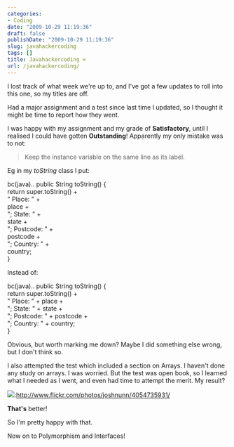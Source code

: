 ```yaml
---
categories:
- Coding
date: "2009-10-29 11:19:36"
draft: false
publishDate: "2009-10-29 11:19:36"
slug: javahackercoding
tags: []
title: Javahackercoding ∞
url: /javahackercoding/
---
```

I lost track of what week we're up to, and I've got a few updates to
roll into this one, so my titles are off.

Had a major assignment and a test since last time I updated, so I
thought it might be time to report how they went.

I was happy with my assignment and my grade of **Satisfactory**, until I
realised I could have gotten **Outstanding**! Apparently my only mistake
was to not:

> Keep the instance variable on the same line as its label.

Eg in my *toString* class I put:

bc(java).. public String toString() {\
return super.toString() +\
" Place: " +\
place +\
"; State: " +\
state +\
"; Postcode: " +\
postcode +\
"; Country: " +\
country;\
}

Instead of:

bc(java).. public String toString() {\
return super.toString() +\
" Place: " + place +\
"; State: " + state +\
"; Postcode: " + postcode +\
"; Country: " + country;\
}

Obvious, but worth marking me down? Maybe I did something else wrong,
but I don't think so.

I also attempted the test which included a section on Arrays. I haven't
done any study on arrays. I was worried. But the test was open book, so
I learned what I needed as I went, and even had time to attempt the
merit. My result?

![](//farm3.static.flickr.com/2786/4054735931_596552f2d4_o.jpg):http://www.flickr.com/photos/joshnunn/4054735931/

**That's** better!

So I'm pretty happy with that.

Now on to Polymorphism and Interfaces!